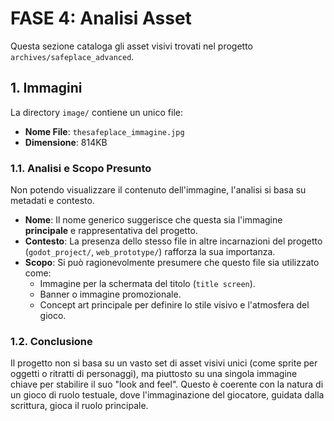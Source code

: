 # FASE 4: Analisi Asset

Questa sezione cataloga gli asset visivi trovati nel progetto `archives/safeplace_advanced`.

## 1. Immagini

La directory `image/` contiene un unico file:

-   **Nome File**: `thesafeplace_immagine.jpg`
-   **Dimensione**: 814KB

### 1.1. Analisi e Scopo Presunto

Non potendo visualizzare il contenuto dell'immagine, l'analisi si basa su metadati e contesto.

-   **Nome**: Il nome generico suggerisce che questa sia l'immagine **principale** e rappresentativa del progetto.
-   **Contesto**: La presenza dello stesso file in altre incarnazioni del progetto (`godot_project/`, `web_prototype/`) rafforza la sua importanza.
-   **Scopo**: Si può ragionevolmente presumere che questo file sia utilizzato come:
    -   Immagine per la schermata del titolo (`title screen`).
    -   Banner o immagine promozionale.
    -   Concept art principale per definire lo stile visivo e l'atmosfera del gioco.

### 1.2. Conclusione

Il progetto non si basa su un vasto set di asset visivi unici (come sprite per oggetti o ritratti di personaggi), ma piuttosto su una singola immagine chiave per stabilire il suo "look and feel". Questo è coerente con la natura di un gioco di ruolo testuale, dove l'immaginazione del giocatore, guidata dalla scrittura, gioca il ruolo principale. 